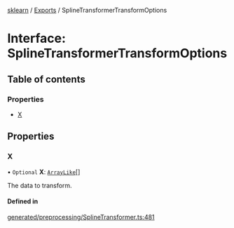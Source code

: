 [sklearn](../readme.md) / [Exports](../modules.md) / SplineTransformerTransformOptions

# Interface: SplineTransformerTransformOptions

## Table of contents

### Properties

- [X](SplineTransformerTransformOptions.md#x)

## Properties

### X

• `Optional` **X**: [`ArrayLike`](../modules.md#arraylike)[]

The data to transform.

#### Defined in

[generated/preprocessing/SplineTransformer.ts:481](https://github.com/transitive-bullshit/scikit-learn-ts/blob/367336a/packages/sklearn/src/generated/preprocessing/SplineTransformer.ts#L481)
